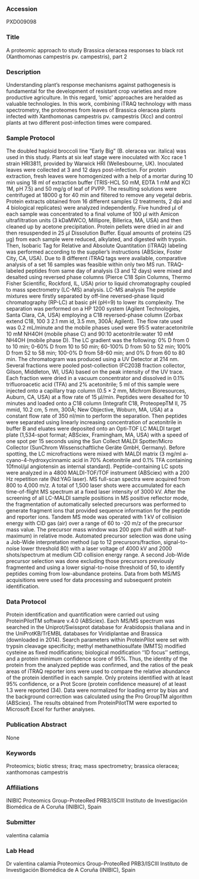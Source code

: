 ### Accession
PXD009098

### Title
A proteomic approach to study Brassica oleracea responses to black rot (Xanthomonas campestris pv. campestris), part 2

### Description
Understanding plant’s response mechanisms against pathogenesis is fundamental for the development of resistant crop varieties and more productive agriculture. In this regard, ‘omic’ approaches are heralded as valuable technologies. In this work, combining iTRAQ technology with mass spectrometry, the proteomes from leaves of Brassica oleracea plants infected with Xanthomonas campestris pv. campestris (Xcc) and control plants at two different post-infection times were compared.

### Sample Protocol
The doubled haploid broccoli line “Early Big” (B. oleracea var. italica) was used in this study. Plants at six leaf stage were inoculated with Xcc race 1 strain HRI3811, provided by Warwick HRI (Wellesbourne, UK). Inoculated leaves were collected at 3 and 12 days post-infection. For protein extraction, fresh leaves were homogenized with a help of a mortar during 10 min using 18 ml of extraction buffer (TRIS-HCL 50 mM, EDTA 1 mM and KCl 1M, pH 7.5) and 50 mg/g of leaf of PVPP. The resulting solutions were centrifuged at 18000 g for 40 min and filtered to remove any vegetal debris. Protein extracts obtained from 16 different samples (2 treatments, 2 dpi and 4 biological replicates) were analyzed independently. Five hundred µl of each sample was concentrated to a final volume of 100 µl with Amicon ultrafiltration units (3 kDaMWCO, Millipore, Billerica, MA, USA) and then cleaned up by acetone precipitation. Protein pellets were dried in air and then resuspended in 25 µl Dissolution Buffer. Equal amounts of proteins (25 µg) from each sample were reduced, alkylated, and digested with trypsin. Then, Isobaric Tag for Relative and Absolute Quantitation (iTRAQ) labeling was performed according to the supplier’s instructions (ABSciex, Foster City, CA, USA). Due to 8 different iTRAQ tags were available, comparative analysis of a set 16 samples was feasible within only two MS run. TRAQ-labeled peptides from same day of analysis (3 and 12 days) were mixed and desalted using reversed phase columns (Pierce C18 Spin Columns, Thermo Fisher Scientific, Rockford, IL, USA) prior to liquid chromatography coupled to mass spectrometry (LC-MS) analysis. LC-MS analysis The peptide mixtures were firstly separated by off-line reversed-phase liquid chromatography (RP-LC) at basic pH (pH=9) to lower its complexity. The separation was performed on a HP 1200 system (Agilent Technologies, Santa Clara, CA, USA) employing a C18 reversed-phase column (Zorbax extend C18, 100 3 2.1 mm id, 3.5 mm, 300Å; Agilent). The flow rate used was 0.2 mL/minute and the mobile phases used were 95:5 water:acetonitrile 10 mM NH4OH (mobile phase C) and 90:10 acetonitrile:water 10 mM NH4OH (mobile phase D). The LC gradient was the following: 0% D from 0 to 10 min; 0-60% D from 10 to 50 min; 60-100% D from 50 to 52 min; 100% D from 52 to 58 min; 100-0% D from 58-60 min; and 0% D from 60 to 80 min. The chromatogram was produced using a UV Detector at 214 nm. Several fractions were pooled post-collection (FC203B fraction collector, Gilson, Middleton, WI, USA) based on the peak intensity of the UV trace. Each fraction were dried in a vacuum concentrator and dissolved in 0.1% trifluoroacetic acid (TFA) and 2% acetonitrile; 5 ml of this sample were injected onto a capillary trap column (0.5 × 2 mm, Michrom Bioresources, Auburn, CA, USA) at a flow rate of 15 µl/min. Peptides were desalted for 10 minutes and loaded onto a C18 column (Integrafit C18, ProteopepTM II, 75 mmid, 10.2 cm, 5 mm, 300Å; New Objective, Woburn, MA, USA) at a constant flow rate of 350 nl/min to perform the separation. Then peptides were separated using linearly increasing concentration of acetonitrile in buffer B and eluates were deposited onto an Opti-TOF LC MALDI target plate (1,534-spot format; ABSciex, Framingham, MA, USA) with a speed of one spot per 15 seconds using the Sun Collect MALDI Spotter/Micro Collector (SunChrom Wissenschaftliche Geräte GmbH, Germany). Before spotting, the LC microfractions were mixed with MALDI matrix (3 mg/ml a-cyano-4-hydroxycinnamic acid in 70% Acetonitrile and 0.1% TFA containing 10fmol/μl angiotensin as internal standard). Peptide-containing LC spots were analyzed in a 4800 MALDI-TOF/TOF instrument (ABSciex) with a 200 Hz repetition rate (Nd:YAG laser). MS full-scan spectra were acquired from 800 to 4,000 m/z. A total of 1,500 laser shots were accumulated for each time-of-flight MS spectrum at a fixed laser intensity of 3000 kV. After the screening of all LC-MALDI sample positions in MS positive reflector mode, the fragmentation of automatically selected precursors was performed to generate fragment ions that provided sequence information for the peptide and reporter ions. Tandem MS mode was operated with 1 kV of collision energy with CID gas (air) over a range of 60 to -20 m/z of the precursor mass value. The precursor mass window was 200 ppm (full width at half-maximum) in relative mode. Automated precursor selection was done using a Job-Wide interpretation method (up to 12 precursors/fraction, signal-to-noise lower threshold 80) with a laser voltage of 4000 kV and 2000 shots/spectrum at medium CID collision energy range. A second Job-Wide precursor selection was done excluding those precursors previously fragmented and using a lower signal-to-noise threshold of 50, to identify peptides coming from low-abundance proteins. Data from both MS/MS acquisitions were used for data processing and subsequent protein identification.

### Data Protocol
Protein identification and quantification were carried out using ProteinPilotTM software v.4.0 (ABSciex). Each MS/MS spectrum was searched in the Uniprot/Swissprot database for Arabidopsis thaliana and in the UniProtKB/TrEMBL databases for Viridiplantae and Brassica (downloaded in 2014). Search parameters within ProteinPilot were set with trypsin cleavage specificity; methyl methanethiosulfate (MMTS) modified cysteine as fixed modifications; biological modification ‘‘ID focus’’ settings, and a protein minimum confidence score of 95%. Thus, the identity of the protein from the analyzed peptide was confirmed, and the ratios of the peak areas of iTRAQ reporter ions were used to compare the relative abundance of the protein identified in each sample. Only proteins identified with at least 95% confidence, or a Prot Score (protein confidence measure) of at least 1.3 were reported (34). Data were normalized for loading error by bias and the background correction was calculated using the Pro GroupTM algorithm (ABSciex). The results obtained from ProteinPilotTM were exported to Microsoft Excel for further analyses.

### Publication Abstract
None

### Keywords
Proteomics; biotic stress; itraq; mass spectrometry; brassica oleracea; xanthomonas campestris

### Affiliations
INIBIC
Proteomics Group-ProteoRed PRB3/ISCIII Instituto de Investigación Biomédica de A Coruña (INIBIC), Spain

### Submitter
valentina calamia

### Lab Head
Dr valentina calamia
Proteomics Group-ProteoRed PRB3/ISCIII Instituto de Investigación Biomédica de A Coruña (INIBIC), Spain


